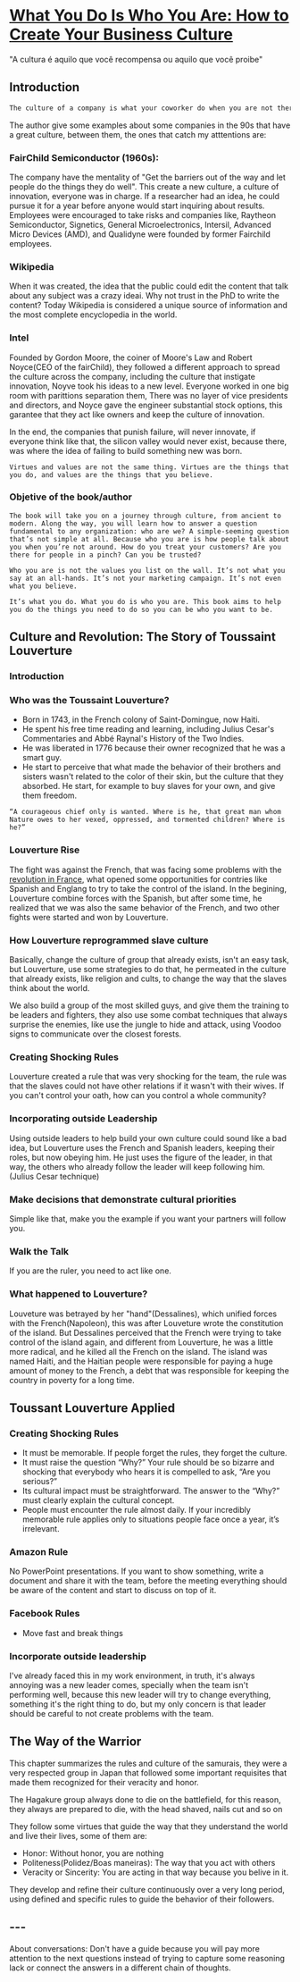 # [What You Do Is Who You Are: How to Create Your Business Culture](https://www.amazon.com/What-You-Do-Is-Who-You-Are-audiobook/dp/B07XVPLHV9/ref=sr_1_1?hvadid=616989085178&hvdev=c&hvlocint=9024264&hvlocphy=1031859&hvnetw=g&hvqmt=e&hvrand=10638785214272443872&hvtargid=kwd-832416064946&hydadcr=15283_13597278&keywords=who+you+are+is+what+you+do&qid=1707069814&sr=8-1)

"A cultura é aquilo que você recompensa ou aquilo que você proibe"

## Introduction

```txt
The culture of a company is what your coworker do when you are not there. It's the way that they behave when you are not watching, and the path that they choose when they have to make a decision.
```

The author give some examples about some companies in the 90s that have a great culture, between them, the ones that catch my atttentions are:

### FairChild Semiconductor (1960s):

The company have the mentality of "Get the barriers out of the way and let people do the things they do well". This create a new culture, a culture of innovation, everyone was in charge. If a researcher had an idea, he could pursue it for a year before anyone would start inquiring about results. Employees were encouraged to take risks and companies like, Raytheon Semiconductor, Signetics, General Microelectronics, Intersil, Advanced Micro Devices (AMD), and Qualidyne were founded by former Fairchild employees.

### Wikipedia

When it was created, the idea that the public could edit the content that talk about any subject was a crazy ideai. Why not trust in the PhD to write the content? Today Wikipedia is considered a unique source of information and the most complete encyclopedia in the world.

### Intel

Founded by Gordon Moore, the coiner of Moore's Law and Robert Noyce(CEO of the fairChild), they followed a different approach to spread the culture across the company, including the culture that instigate innovation, Noyve took his ideas to a new level. Everyone worked in one big room with parittions separation them, There was no layer of vice presidents and directors, and Noyce gave the engineer substantial stock options, this garantee that they act like owners and keep the culture of innovation.


In the end, the companies that punish failure, will never innovate, if everyone think like that, the silicon valley would never exist, because there, was where the idea of failing to build something new was born.

    Virtues and values are not the same thing. Virtues are the things that you do, and values are the things that you believe.

### Objetive of the book/author


    The book will take you on a journey through culture, from ancient to modern. Along the way, you will learn how to answer a question fundamental to any organization: who are we? A simple-seeming question that’s not simple at all. Because who you are is how people talk about you when you’re not around. How do you treat your customers? Are you there for people in a pinch? Can you be trusted?

    Who you are is not the values you list on the wall. It’s not what you say at an all-hands. It’s not your marketing campaign. It’s not even what you believe.

    It’s what you do. What you do is who you are. This book aims to help you do the things you need to do so you can be who you want to be.

## Culture and Revolution: The Story of Toussaint Louverture

### Introduction

### Who was the Toussaint Louverture?

- Born in 1743, in the French colony of Saint-Domingue, now Haiti.
- He spent his free time reading and learning, including Julius Cesar's Commentaries and Abbé Raynal's History of the Two Indies.
- He was liberated in 1776 because their owner recognized that he was a smart guy.
- He start to perceive that what made the behavior of their brothers and sisters wasn't related to the color of their skin, but the culture that they absorbed. He start, for example to buy slaves for your own, and give them freedom.

```
“A courageous chief only is wanted. Where is he, that great man whom Nature owes to her vexed, oppressed, and tormented children? Where is he?”
```

### Louverture Rise

The fight was against the French, that was facing some problems with the [revolution in France](https://www.britannica.com/event/French-Revolution/Events-of-1789), what opened some opportunities for contries like Spanish and Englang to try to take the control of the island. In the begining, Louverture combine forces with the Spanish, but after some time, he realized that we was also the same behavior of the French, and two other fights were started and won by Louverture.

### How Louverture reprogrammed slave culture

Basically, change the culture of group that already exists, isn't an easy task, but Louverture, use some strategies to do that, he permeated in the culture that already exists, like religion and cults, to change the way that the slaves think about the world.

We also build a group of the most skilled guys, and give them the training to be leaders and fighters, they also use some combat techniques that always surprise the enemies, like use the jungle to hide and attack, using Voodoo signs to communicate over the closest forests.

### Creating Shocking Rules

Louverture created a rule that was very shocking for the team, the rule was that the slaves could not have other relations if it wasn't with their wives. If you can't control your oath, how can you control a whole community?

### Incorporating outside Leadership

Using outside leaders to help build your own culture could sound like a bad idea, but Louverture uses the French and Spanish leaders, keeping their roles, but now obeying him. He just uses the figure of the leader, in that way, the others who already follow the leader will keep following him. (Julius Cesar technique)

### Make decisions that demonstrate cultural priorities

Simple like that, make you the example if you want your partners will follow you.

### Walk the Talk

If you are the ruler, you need to act like one.

### What happened to Louverture?

Louveture was betrayed by her "hand"(Dessalines), which unified forces with the French(Napoleon), this was after Louveture wrote the constitution of the island. But Dessalines perceived that the French were trying to take control of the island again, and different from Louverture, he was a little more radical, and he killed all the French on the island. The island was named Haiti, and the Haitian people were responsible for paying a huge amount of money to the French, a debt that was responsible for keeping the country in poverty for a long time.

## Toussant Louverture Applied

### Creating Shocking Rules

* It must be memorable. If people forget the rules, they forget the culture.
* It must raise the question “Why?” Your rule should be so bizarre and shocking that everybody who hears it is compelled to ask, “Are you serious?”
* Its cultural impact must be straightforward. The answer to the “Why?” must clearly explain the cultural concept.
* People must encounter the rule almost daily. If your incredibly memorable rule applies only to situations people face once a year, it’s irrelevant.


### Amazon Rule

No PowerPoint presentations. If you want to show something, write a document and share it with the team, before the meeting everything should be aware of the content and start to discuss on top of it.

### Facebook Rules

- Move fast and break things


### Incorporate outside leadership

I've already faced this in my work environment, in truth, it's always annoying was a new leader comes, specially when the team isn't performing well, because this new leader will try to change everything, something it's the right thing to do, but my only concern is that leader should be careful to not create problems with the team.

## The Way of the Warrior
This chapter summarizes the rules and culture of the samurais, they were a very respected group in Japan that followed some important requisites that made them recognized for their veracity and honor.

The Hagakure group always done to die on the battlefield, for this reason, they always are prepared to die, with the head shaved, nails cut and so on

They follow some virtues that guide the way that they understand the world and live their lives, some of them are:

- Honor: Without honor, you are nothing
- Politeness(Polidez/Boas maneiras): The way that you act with others
- Veracity or Sincerity: You are acting in that way because you belive in it.

They develop and refine their culture continuously over a very long period, using defined and specific rules to guide the behavior of their followers.

## ---

About conversations: Don't have a guide because you will pay more attention to the next questions instead of trying to capture some reasoning lack or connect the answers in a different chain of thoughts.
